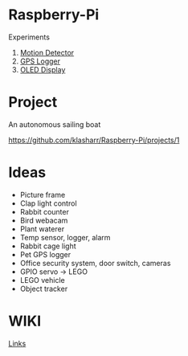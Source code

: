 # Raspberry-Pi

Experiments
 
1. [Motion Detector](https://github.com/klasharr/Raspberry-Pi/tree/master/motion_detection)
2. [GPS Logger](https://github.com/klasharr/Raspberry-Pi/tree/master/gps_basic_test)
3. [OLED Display](https://github.com/klasharr/Raspberry-Pi/tree/master/PiOLED_128x32)

# Project

An autonomous sailing boat

https://github.com/klasharr/Raspberry-Pi/projects/1


# Ideas

- Picture frame
- Clap light control
- Rabbit counter
- Bird webacam
- Plant waterer
- Temp sensor, logger, alarm
- Rabbit cage light
- Pet GPS logger
- Office security system, door switch, cameras
- GPIO servo -> LEGO
- LEGO vehicle
- Object tracker

# WIKI

[Links](https://github.com/klasharr/Raspberry-Pi/wiki)
